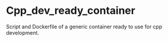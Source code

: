 # Cpp_dev_ready_container
Script and Dockerfile of a generic container ready to use for cpp development.
